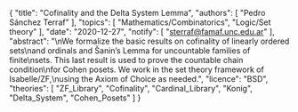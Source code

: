 {
    "title": "Cofinality and the Delta System Lemma",
    "authors": [
        "Pedro Sánchez Terraf"
    ],
    "topics": [
        "Mathematics/Combinatorics",
        "Logic/Set theory"
    ],
    "date": "2020-12-27",
    "notify": [
        "sterraf@famaf.unc.edu.ar"
    ],
    "abstract": "\nWe formalize the basic results on cofinality of linearly ordered sets\nand ordinals and Šanin’s Lemma for uncountable families of finite\nsets. This last result is used to prove the countable chain condition\nfor Cohen posets. We work in the set theory framework of Isabelle/ZF,\nusing the Axiom of Choice as needed.",
    "licence": "BSD",
    "theories": [
        "ZF_Library",
        "Cofinality",
        "Cardinal_Library",
        "Konig",
        "Delta_System",
        "Cohen_Posets"
    ]
}